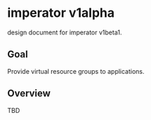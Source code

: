 # imperator v1alpha
design document for imperator v1beta1.

## Goal
Provide virtual resource groups to applications.

## Overview

TBD
